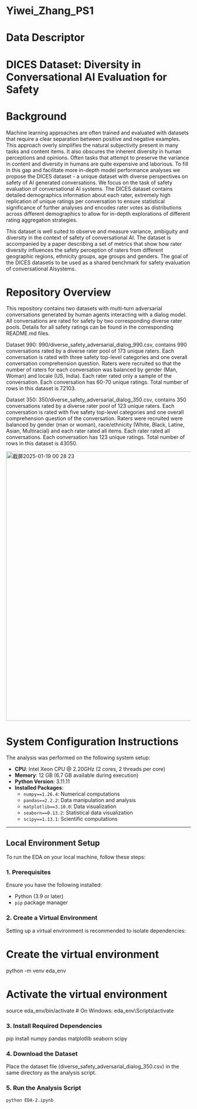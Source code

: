 # Yiwei_Zhang_PS1
# Data Descriptor
# DICES Dataset: Diversity in Conversational AI Evaluation for Safety
# Background
Machine learning approaches are often trained and evaluated with datasets that require a clear separation between positive and negative examples. This approach overly simplifies the natural subjectivity present in many tasks and content items. It also obscures the inherent diversity in human perceptions and opinions. Often tasks that attempt to preserve the variance in content and diversity in humans are quite expensive and laborious. To fill in this gap and facilitate more in-depth model performance analyses we propose the DICES dataset - a unique dataset with diverse perspectives on safety of AI generated conversations. We focus on the task of safety evaluation of conversational AI systems. The DICES dataset contains detailed demographics information about each rater, extremely high replication of unique ratings per conversation to ensure statistical significance of further analyses and encodes rater votes as distributions across different demographics to allow for in-depth explorations of different rating aggregation strategies.

This dataset is well suited to observe and measure variance, ambiguity and diversity in the context of safety of conversational AI. The dataset is accompanied by a paper describing a set of metrics that show how rater diversity influences the safety perception of raters from different geographic regions, ethnicity groups, age groups and genders. The goal of the DICES datasetis to be used as a shared benchmark for safety evaluation of conversational AIsystems.

# Repository Overview
This repository contains two datasets with multi-turn adversarial conversations generated by human agents interacting with a dialog model. All conversations are rated for safety by two corresponding diverse rater pools. Details for all safety ratings can be found in the corresponding README.md files.

Dataset 990: 990/diverse_safety_adversarial_dialog_990.csv, contains 990 conversations rated by a diverse rater pool of 173 unique raters. Each conversation is rated with three safety top-level categories and one overall conversation comprehension question. Raters were recruited so that the number of raters for each conversation was balanced by gender (Man, Woman) and locale (US, India). Each rater rated only a sample of the conversation. Each conversation has 60-70 unique ratings. Total number of rows in this dataset is 72103.

Dataset 350: 350/diverse_safety_adversarial_dialog_350.csv, contains 350 conversations rated by a diverse rater pool of 123 unique raters. Each conversation is rated with five safety top-level categories and one overall comprehension question of the conversation. Raters were recruited were balanced by gender (man or woman), race/ethnicity (White, Black, Latine, Asian, Multiracial) and each rater rated all items. Each rater rated all conversations. Each conversation has 123 unique ratings. Total number of rows in this dataset is 43050.

<img width="734" alt="截屏2025-01-19 00 28 23" src="https://github.com/user-attachments/assets/5d9921ee-e14c-4e4a-8774-2a91bac2043b" />

# System Configuration Instructions

The analysis was performed on the following system setup:

- **CPU**: Intel Xeon CPU @ 2.20GHz (2 cores, 2 threads per core)
- **Memory**: 12 GB (6.7 GB available during execution)
- **Python Version**: 3.11.11
- **Installed Packages**:
  - `numpy==1.26.4`: Numerical computations
  - `pandas==2.2.2`: Data manipulation and analysis
  - `matplotlib==3.10.0`: Data visualization
  - `seaborn==0.13.2`: Statistical data visualization
  - `scipy==1.13.1`: Scientific computations

---

## Local Environment Setup

To run the EDA on your local machine, follow these steps:

### 1. Prerequisites
Ensure you have the following installed:
- Python (3.9 or later)
- `pip` package manager

### 2. Create a Virtual Environment
Setting up a virtual environment is recommended to isolate dependencies:

# Create the virtual environment
python -m venv eda_env

# Activate the virtual environment
source eda_env/bin/activate   # On Windows: eda_env\\Scripts\\activate

### 3. Install Required Dependencies

pip install numpy pandas matplotlib seaborn scipy

### 4. Download the Dataset
Place the dataset file (diverse_safety_adversarial_dialog_350.csv) in the same directory as the analysis script.

### 5.  Run the Analysis Script
```bash
python EDA-2.ipynb
